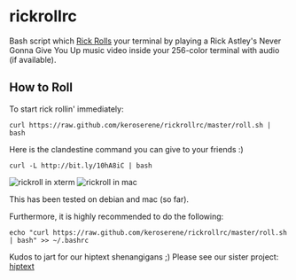 # rickrollrc

Bash script which [Rick Rolls](http://en.wikipedia.org/wiki/Rickrolling) your
terminal by playing a Rick Astley's Never Gonna Give You Up music video inside
your 256-color terminal with audio (if available).

## How to Roll
To start rick rollin' immediately:

    curl https://raw.github.com/keroserene/rickrollrc/master/roll.sh | bash

Here is the clandestine command you can give to your friends :)

    curl -L http://bit.ly/10hA8iC | bash

![rickroll in xterm](http://i.imgur.com/ZAsQWtP.png)
![rickroll in mac](http://i.imgur.com/yDLaZna.png)

This has been tested on debian and mac (so far).

Furthermore, it is highly recommended to do the following:

    echo "curl https://raw.github.com/keroserene/rickrollrc/master/roll.sh | bash" >> ~/.bashrc

Kudos to jart for our hiptext shenangigans ;)
Please see our sister project: [hiptext](https://github.com/jart/hiptext)
